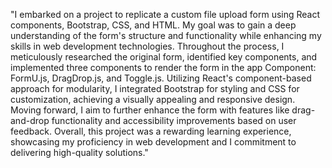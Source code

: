 "I embarked on a project to replicate a custom file upload form using React components, Bootstrap, CSS, and HTML. My goal was to gain a deep understanding of the form's structure and functionality while enhancing my skills in web development technologies. Throughout the process, I meticulously researched the original form, identified key components, and implemented three components to render the form in the app Component: FormU.js, DragDrop.js, and Toggle.js. Utilizing React's component-based approach for modularity, I integrated Bootstrap for styling and CSS for customization, achieving a visually appealing and responsive design. Moving forward, I aim to further enhance the form with features like drag-and-drop functionality and accessibility improvements based on user feedback. Overall, this project was a rewarding learning experience, showcasing my proficiency in web development and I commitment to delivering high-quality solutions."